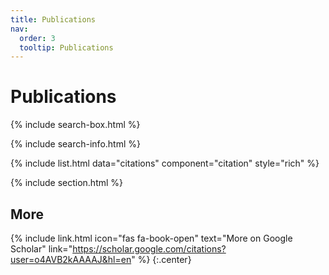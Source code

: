 ```yaml
---
title: Publications
nav:
  order: 3
  tooltip: Publications
---
```


# <i class="fas fa-book"></i>Publications

{% include search-box.html %}

{% include search-info.html %}

{% include list.html data="citations" component="citation" style="rich" %}

{% include section.html %}

## More

{%
  include link.html
  icon="fas fa-book-open"
  text="More on Google Scholar"
  link="https://scholar.google.com/citations?user=o4AVB2kAAAAJ&hl=en"
%}
{:.center}
